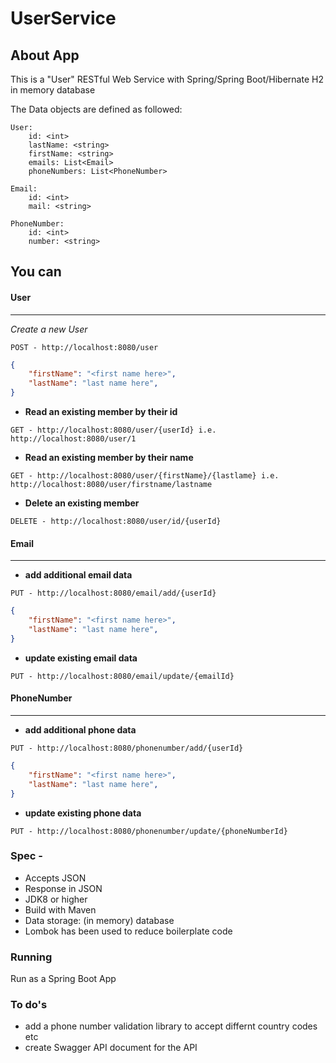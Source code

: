# UserService

## About App

This is a "User" RESTful Web Service with Spring/Spring Boot/Hibernate H2 in memory database

The Data objects are defined as followed:
```
User:
    id: <int>
    lastName: <string>
    firstName: <string>
    emails: List<Email>
    phoneNumbers: List<PhoneNumber>
```
```
Email:
    id: <int>
    mail: <string>
```    
```    
PhoneNumber:
    id: <int>
    number: <string>    
 ```


## You can

#### User
------

*Create a new User*
 
```
POST - http://localhost:8080/user
```
```JSON
{
    "firstName": "<first name here>",
    "lastName": "last name here",
}
```

* **Read an existing member by their id**
```
GET - http://localhost:8080/user/{userId} i.e.  http://localhost:8080/user/1
 ```
 
 * **Read an existing member by their name**
```
GET - http://localhost:8080/user/{firstName}/{lastlame} i.e.  http://localhost:8080/user/firstname/lastname
 ```
* **Delete an existing member**
```
DELETE - http://localhost:8080/user/id/{userId}
```

#### Email
------
* **add additional email data**
```
PUT - http://localhost:8080/email/add/{userId}
```
```JSON
{
    "firstName": "<first name here>",
    "lastName": "last name here",
}
```
* **update existing email data**
```
PUT - http://localhost:8080/email/update/{emailId}
```

#### PhoneNumber
------
* **add additional phone data**
```
PUT - http://localhost:8080/phonenumber/add/{userId}
```
```JSON
{
    "firstName": "<first name here>",
    "lastName": "last name here",
}
```

* **update existing phone data**
```
PUT - http://localhost:8080/phonenumber/update/{phoneNumberId}
```


### Spec -
* Accepts JSON 
* Response in JSON 
* JDK8 or higher
* Build with Maven
* Data storage: (in memory) database
* Lombok has been used to reduce boilerplate code

### Running
Run as a Spring Boot App

### To do's
* add a phone number validation library to accept differnt country codes etc 
* create Swagger API document for the API



